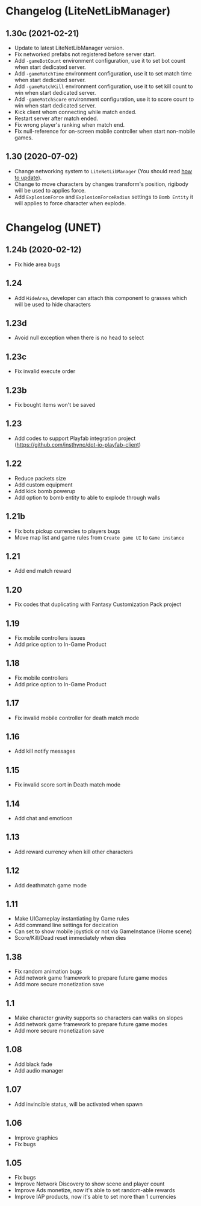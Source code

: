 # Changelog (LiteNetLibManager)

## 1.30c (2021-02-21)
- Update to latest LiteNetLibManager version.
- Fix networked prefabs not registered before server start.
- Add `-gameBotCount` environment configuration, use it to set bot count when start dedicated server.
- Add `-gameMatchTime` environment configuration, use it to set match time when start dedicated server.
- Add `-gameMatchKill` environment configuration, use it to set kill count to win when start dedicated server.
- Add `-gameMatchScore` environment configuration, use it to score count to win when start dedicated server.
- Kick client whom connecting while match ended.
- Restart server after match ended.
- Fix wrong player's ranking when match end.
- Fix null-reference for on-screen mobile controller when start non-mobile games.

## 1.30 (2020-07-02)
- Change networking system to `LiteNetLibManager` (You should read [how to update](../pages/104-update-to-litenetlib.md)).
- Change to move characters by changes transform's position, rigibody will be used to applies force.
- Add `ExplosionForce` and `ExplosionForceRadius` settings to `Bomb Entity` it will applies to force character when explode.

# Changelog (UNET)

## 1.24b (2020-02-12)
- Fix hide area bugs

## 1.24
- Add `HideArea`, developer can attach this component to grasses which will be used to hide characters

## 1.23d
- Avoid null exception when there is no head to select

## 1.23c
- Fix invalid execute order

## 1.23b
- Fix bought items won't be saved

## 1.23
- Add codes to support Playfab integration project (https://github.com/insthync/dot-io-playfab-client)

## 1.22
- Reduce packets size
- Add custom equipment
- Add kick bomb powerup
- Add option to bomb entity to able to explode through walls

## 1.21b
- Fix bots pickup currencies to players bugs
- Move map list and game rules from `Create game UI` to `Game instance`

## 1.21
- Add end match reward

## 1.20
- Fix codes that duplicating with Fantasy Customization Pack project

## 1.19
- Fix mobile controllers issues
- Add price option to In-Game Product

## 1.18
- Fix mobile controllers
- Add price option to In-Game Product

## 1.17
- Fix invalid mobile controller for death match mode

## 1.16
- Add kill notify messages

## 1.15
- Fix invalid score sort in Death match mode

## 1.14
- Add chat and emoticon

## 1.13
- Add reward currency when kill other characters

## 1.12
- Add deathmatch game mode

## 1.11
- Make UIGameplay instantiating by Game rules
- Add command line settings for decication
- Can set to show mobile joystick or not via GameInstance (Home scene)
- Score/Kill/Dead reset immediately when dies

## 1.38
- Fix random animation bugs
- Add network game framework to prepare future game modes
- Add more secure monetization save

## 1.1
- Make character gravity supports so characters can walks on slopes
- Add network game framework to prepare future game modes
- Add more secure monetization save

## 1.08
- Add black fade
- Add audio manager

## 1.07
- Add invincible status, will be activated when spawn

## 1.06
- Improve graphics
- Fix bugs

## 1.05
- Fix bugs
- Improve Network Discovery to show scene and player count
- Improve Ads monetize, now it's able to set random-able rewards
- Improve IAP products, now it's able to set more than 1 currencies